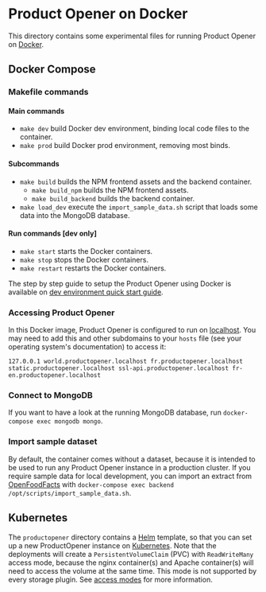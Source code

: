# Product Opener on Docker

This directory contains some experimental files for running Product Opener on [Docker](https://docker.com).

## Docker Compose

### Makefile commands

#### Main commands
* `make dev` build Docker dev environment, binding local code files to the container.
* `make prod` build Docker prod environment, removing most binds.

#### Subcommands
* `make build` builds the NPM frontend assets and the backend container.
  * `make build_npm` builds the NPM frontend assets.
  * `make build_backend` builds the backend container.
* `make load_dev` execute the `import_sample_data.sh` script that loads some data into the MongoDB database.

#### Run commands [dev only]
* `make start` starts the Docker containers.
* `make stop` stops the Docker containers.
* `make restart` restarts the Docker containers.

The step by step guide to setup the Product Opener using Docker is available on [dev environment quick start guide](https://github.com/openfoodfacts/openfoodfacts-server/blob/main/installation/dev-environment-quick-start-guide.md).

### Accessing Product Opener

In this Docker image, Product Opener is configured to run on [localhost](http://world.productopener.localhost/). You may need to add this and other subdomains to your `hosts` file (see your operating system's documentation) to access it:

```
127.0.0.1 world.productopener.localhost fr.productopener.localhost static.productopener.localhost ssl-api.productopener.localhost fr-en.productopener.localhost
```

### Connect to MongoDB

If you want to have a look at the running MongoDB database, run `docker-compose exec mongodb mongo`.

### Import sample dataset

By default, the container comes without a dataset, because it is intended to be used to run any Product Opener instance in a production cluster. If you require sample data for local development, you can import an extract from [OpenFoodFacts](https://world.openfoodfacts.org) with `docker-compose exec backend /opt/scripts/import_sample_data.sh`.

## Kubernetes

The `productopener` directory contains a <a href="https://helm.sh">Helm</a> template, so that you can set up a new ProductOpener instance on <a href="https://kubernetes.io">Kubernetes</a>. Note that the deployments will create a `PersistentVolumeClaim` (PVC) with `ReadWriteMany` access mode, because the nginx container(s) and Apache container(s) will need to access the volume at the same time. This mode is not supported by every storage plugin. See [access modes](https://kubernetes.io/docs/concepts/storage/persistent-volumes/#access-modes) for more information.
